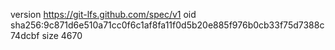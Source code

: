 version https://git-lfs.github.com/spec/v1
oid sha256:9c871d6e510a71cc0f6c1af8fa11f0d5b20e885f976b0cb33f75d7388c74dcbf
size 4670
